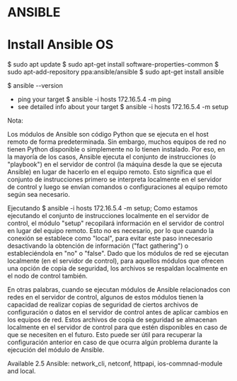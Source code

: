 # ANSIBLE

# Install Ansible OS

$ sudo apt update
$ sudo apt-get install software-properties-common
$ sudo apt-add-repository ppa:ansible/ansible
$ sudo apt-get install ansible

$ ansible --version

+ ping your target
$ ansible -i hosts 172.16.5.4 -m ping
+ see detailed info about your target
$ ansible -i hosts 172.16.5.4 -m setup 

Nota:

Los módulos de Ansible son código Python que se ejecuta en el host remoto de forma predeterminada. Sin embargo, muchos equipos de red no tienen Python disponible o simplemente no lo tienen instalado. Por eso, en la mayoría de los casos, Ansible ejecuta el conjunto de instrucciones (o "playbook") en el servidor de control (la máquina desde la que se ejecuta Ansible) en lugar de hacerlo en el equipo remoto. Esto significa que el conjunto de instrucciones primero se interpreta localmente en el servidor de control y luego se envían comandos o configuraciones al equipo remoto según sea necesario.

Ejecutando $ ansible -i hosts 172.16.5.4 -m setup;
Como estamos ejecutando el conjunto de instrucciones localmente en el servidor de control, el módulo "setup" recopilará información en el servidor de control en lugar del equipo remoto. Esto no es necesario, por lo que cuando la conexión se establece como "local", para evitar este paso innecesario desactivando la obtención de información ("fact gathering") o estableciéndola en "no" o "false". Dado que los módulos de red se ejecutan localmente (en el servidor de control), para aquellos módulos que ofrecen una opción de copia de seguridad, los archivos se respaldan localmente en el nodo de control también.

En otras palabras, cuando se ejecutan módulos de Ansible relacionados con redes en el servidor de control, algunos de estos módulos tienen la capacidad de realizar copias de seguridad de ciertos archivos de configuración o datos en el servidor de control antes de aplicar cambios en los equipos de red. Estos archivos de copia de seguridad se almacenan localmente en el servidor de control para que estén disponibles en caso de que se necesiten en el futuro. Esto puede ser útil para recuperar la configuración anterior en caso de que ocurra algún problema durante la ejecución del módulo de Ansible.

Available 2.5 Ansible: network_cli, netconf, httpapi, ios-commnad-module and local.


